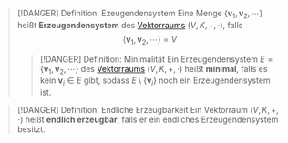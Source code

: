 > [!DANGER] Definition: Ezeugendensystem
> Eine Menge $\{\mathbf{v}_1,\mathbf{v}_2,\cdots\}$ heißt **Erzeugendensystem** des [Vektorraums](Abstrakter%20Vektorraum.md) $(V,K,+,\cdot)$, falls 
> $$\langle\mathbf{v}_1,\mathbf{v}_2,\cdots\rangle = V$$
> > [!DANGER] Definition: Minimalität
> > Ein Erzeugendensystem $E = \{\mathbf{v}_1,\mathbf{v}_2,\cdots\}$ des [Vektorraums](Abstrakter%20Vektorraum.md) $(V,K,+,\cdot)$ heißt **minimal**, falls es kein $\mathbf{v}_i \in E$ gibt, sodass $E \setminus \{\mathbf{v}_i\}$ noch ein Erzeugendensystem ist.

> [!DANGER] Definition: Endliche Erzeugbarkeit
> Ein Vektorraum $(V, K, +, \cdot)$ heißt **endlich erzeugbar**, falls er ein endliches Erzeugendensystem besitzt.